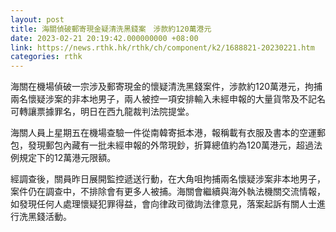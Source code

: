 ```yaml
---
layout: post
title: 海關偵破郵寄現金疑清洗黑錢案　涉款約120萬港元
date: 2023-02-21 20:19:42.000000000 +08:00
link: https://news.rthk.hk/rthk/ch/component/k2/1688821-20230221.htm
categories: rthk
---
```


海關在機場偵破一宗涉及郵寄現金的懷疑清洗黑錢案件，涉款約120萬港元，拘捕兩名懷疑涉案的非本地男子，兩人被控一項安排輸入未經申報的大量貨幣及不記名可轉讓票據罪名，明日在西九龍裁判法院提堂。

海關人員上星期五在機場查驗一件從南韓寄抵本港，報稱載有衣服及書本的空運郵包，發現郵包內藏有一批未經申報的外幣現鈔，折算總值約為120萬港元，超過法例規定下的12萬港元限額。

經調查後，關員昨日展開監控遞送行動，在大角咀拘捕兩名懷疑涉案非本地男子，案件仍在調查中，不排除會有更多人被捕。海關會繼續與海外執法機關交流情報，如發現任何人處理懷疑犯罪得益，會向律政司徵詢法律意見，落案起訴有關人士進行洗黑錢活動。
